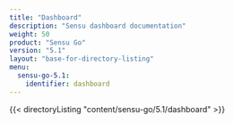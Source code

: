 ```yaml
---
title: "Dashboard"
description: "Sensu dashboard documentation"
weight: 50
product: "Sensu Go"
version: "5.1"
layout: "base-for-directory-listing"
menu:
  sensu-go-5.1:
    identifier: dashboard
---
```


{{< directoryListing "content/sensu-go/5.1/dashboard" >}}
